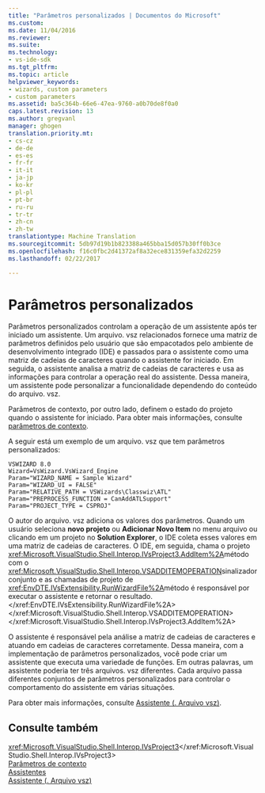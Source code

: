 ```yaml
---
title: "Parâmetros personalizados | Documentos do Microsoft"
ms.custom: 
ms.date: 11/04/2016
ms.reviewer: 
ms.suite: 
ms.technology:
- vs-ide-sdk
ms.tgt_pltfrm: 
ms.topic: article
helpviewer_keywords:
- wizards, custom parameters
- custom parameters
ms.assetid: ba5c364b-66e6-47ea-9760-a0b70de8f0a0
caps.latest.revision: 13
ms.author: gregvanl
manager: ghogen
translation.priority.mt:
- cs-cz
- de-de
- es-es
- fr-fr
- it-it
- ja-jp
- ko-kr
- pl-pl
- pt-br
- ru-ru
- tr-tr
- zh-cn
- zh-tw
translationtype: Machine Translation
ms.sourcegitcommit: 5db97d19b1b823388a465bba15d057b30ff0b3ce
ms.openlocfilehash: f16c0fbc2d41372af8a32ece831359efa32d2259
ms.lasthandoff: 02/22/2017

---
```

# <a name="custom-parameters"></a>Parâmetros personalizados
Parâmetros personalizados controlam a operação de um assistente após ter iniciado um assistente. Um arquivo. vsz relacionados fornece uma matriz de parâmetros definidos pelo usuário que são empacotados pelo ambiente de desenvolvimento integrado (IDE) e passados para o assistente como uma matriz de cadeias de caracteres quando o assistente for iniciado. Em seguida, o assistente analisa a matriz de cadeias de caracteres e usa as informações para controlar a operação real do assistente. Dessa maneira, um assistente pode personalizar a funcionalidade dependendo do conteúdo do arquivo. vsz.  
  
 Parâmetros de contexto, por outro lado, definem o estado do projeto quando o assistente for iniciado. Para obter mais informações, consulte [parâmetros de contexto](../../extensibility/internals/context-parameters.md).  
  
 A seguir está um exemplo de um arquivo. vsz que tem parâmetros personalizados:  
  
```  
VSWIZARD 8.0  
Wizard=VsWizard.VsWizard_Engine  
Param="WIZARD_NAME = Sample Wizard"  
Param="WIZARD_UI = FALSE"  
Param="RELATIVE_PATH = VSWizards\Classwiz\ATL"  
Param="PREPROCESS_FUNCTION = CanAddATLSupport"  
Param="PROJECT_TYPE = CSPROJ"  
```  
  
 O autor do arquivo. vsz adiciona os valores dos parâmetros. Quando um usuário seleciona **novo projeto** ou **Adicionar Novo Item** no menu arquivo ou clicando em um projeto no **Solution Explorer**, o IDE coleta esses valores em uma matriz de cadeias de caracteres. O IDE, em seguida, chama o projeto <xref:Microsoft.VisualStudio.Shell.Interop.IVsProject3.AddItem%2A>método com o <xref:Microsoft.VisualStudio.Shell.Interop.VSADDITEMOPERATION>sinalizador conjunto e as chamadas de projeto de <xref:EnvDTE.IVsExtensibility.RunWizardFile%2A>método é responsável por executar o assistente e retornar o resultado.</xref:EnvDTE.IVsExtensibility.RunWizardFile%2A> </xref:Microsoft.VisualStudio.Shell.Interop.VSADDITEMOPERATION> </xref:Microsoft.VisualStudio.Shell.Interop.IVsProject3.AddItem%2A>  
  
 O assistente é responsável pela análise a matriz de cadeias de caracteres e atuando em cadeias de caracteres corretamente. Dessa maneira, com a implementação de parâmetros personalizados, você pode criar um assistente que executa uma variedade de funções. Em outras palavras, um assistente poderia ter três arquivos. vsz diferentes. Cada arquivo passa diferentes conjuntos de parâmetros personalizados para controlar o comportamento do assistente em várias situações.  
  
 Para obter mais informações, consulte [Assistente (. Arquivo vsz)](../../extensibility/internals/wizard-dot-vsz-file.md).  
  
## <a name="see-also"></a>Consulte também  
 <xref:Microsoft.VisualStudio.Shell.Interop.IVsProject3></xref:Microsoft.VisualStudio.Shell.Interop.IVsProject3>   
 [Parâmetros de contexto](../../extensibility/internals/context-parameters.md)   
 [Assistentes](../../extensibility/internals/wizards.md)   
 [Assistente (. Arquivo vsz)](../../extensibility/internals/wizard-dot-vsz-file.md)
